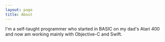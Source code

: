 ```yaml
---
layout: page
title: About
---
```


I'm a self-taught programmer who started in BASIC on my dad's Atari 400 and now am working mainly with Objective-C and Swift.
